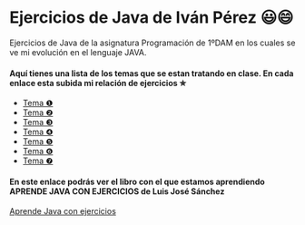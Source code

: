 ﻿# Ejercicios de Java de Iván Pérez 😃😄

Ejercicios de Java de la asignatura Programación de 1ºDAM en los cuales se ve mi evolución en el lenguaje JAVA.

#### Aquí tienes una lista de los temas que se estan tratando en clase. En cada enlace esta subida mi relación de ejercicios ✮



* [Tema ❶](https://github.com/ivanperezmolina/ejercicios-de-java/tree/master/Tema01)
* [Tema ❷](https://github.com/ivanperezmolina/ejercicios-de-java/tree/master/Tema02)
* [Tema ❸](https://github.com/ivanperezmolina/ejercicios-de-java/tree/master/Tema03)
* [Tema ❹](https://github.com/ivanperezmolina/ejercicios-de-java/tree/master/Tema04)
* [Tema ❺](https://github.com/ivanperezmolina/ejercicios-de-java/tree/master/Tema05)
* [Tema ❻](https://github.com/ivanperezmolina/ejercicios-de-java/tree/master/Tema06)
* [Tema ❼](https://github.com/ivanperezmolina/ejercicios-de-java/tree/master/Tema07)

#### En este enlace podrás ver el libro con el que estamos aprendiendo APRENDE JAVA CON EJERCICIOS de Luis José Sánchez

[Aprende Java con ejercicios](https://leanpub.com/aprendejava/)
